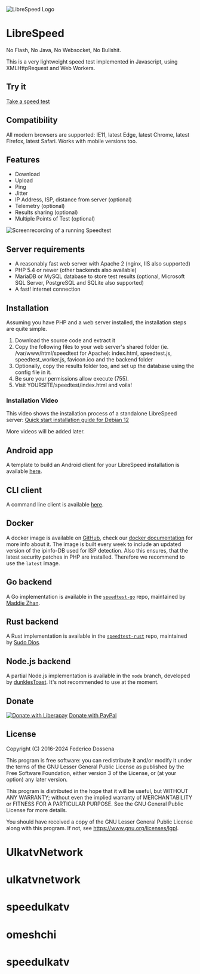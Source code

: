 ![LibreSpeed Logo](https://github.com/librespeed/speedtest/blob/master/.logo/logo3.png?raw=true)

# LibreSpeed

No Flash, No Java, No Websocket, No Bullshit.

This is a very lightweight speed test implemented in Javascript, using XMLHttpRequest and Web Workers.

## Try it

[Take a speed test](https://librespeed.org)

## Compatibility

All modern browsers are supported: IE11, latest Edge, latest Chrome, latest Firefox, latest Safari.
Works with mobile versions too.

## Features

* Download
* Upload
* Ping
* Jitter
* IP Address, ISP, distance from server (optional)
* Telemetry (optional)
* Results sharing (optional)
* Multiple Points of Test (optional)

![Screenrecording of a running Speedtest](https://speedtest.fdossena.com/mpot_v6.gif)

## Server requirements

* A reasonably fast web server with Apache 2 (nginx, IIS also supported)
* PHP 5.4 or newer (other backends also available)
* MariaDB or MySQL database to store test results (optional, Microsoft SQL Server, PostgreSQL and SQLite also supported)
* A fast! internet connection

## Installation

Assuming you have PHP and a web server installed, the installation steps are quite simple.

1. Download the source code and extract it
1. Copy the following files to your web server's shared folder (ie. /var/www/html/speedtest for Apache): index.html, speedtest.js, speedtest_worker.js, favicon.ico and the backend folder
1. Optionally, copy the results folder too, and set up the database using the config file in it.
1. Be sure your permissions allow execute (755).
1. Visit YOURSITE/speedtest/index.html and voila!

### Installation Video

This video shows the installation process of a standalone LibreSpeed server: [Quick start installation guide for Debian 12](https://fdossena.com/?p=speedtest/quickstart_deb12.frag)

More videos will be added later.

## Android app

A template to build an Android client for your LibreSpeed installation is available [here](https://github.com/librespeed/speedtest-android).

## CLI client

A command line client is available [here](https://github.com/librespeed/speedtest-cli).

## Docker

A docker image is available on [GitHub](https://github.com/librespeed/speedtest/pkgs/container/speedtest), check our [docker documentation](doc_docker.md) for more info about it.
The image is built every week to include an updated version of the ipinfo-DB used for ISP detection. Also this ensures, that the latest security patches in PHP are installed. Therefore we recommend to use the `latest` image.

## Go backend

A Go implementation is available in the [`speedtest-go`](https://github.com/librespeed/speedtest-go) repo, maintained by [Maddie Zhan](https://github.com/maddie).

## Rust backend

A Rust implementation is available in the [`speedtest-rust`](https://github.com/librespeed/speedtest-rust) repo, maintained by [Sudo Dios](https://github.com/sudodios).

## Node.js backend

A partial Node.js implementation is available in the `node` branch, developed by [dunklesToast](https://github.com/dunklesToast). It's not recommended to use at the moment.

## Donate

[![Donate with Liberapay](https://liberapay.com/assets/widgets/donate.svg)](https://liberapay.com/fdossena/donate)
[Donate with PayPal](https://www.paypal.me/sineisochronic)

## License

Copyright (C) 2016-2024 Federico Dossena

This program is free software: you can redistribute it and/or modify
it under the terms of the GNU Lesser General Public License as published by
the Free Software Foundation, either version 3 of the License, or
(at your option) any later version.

This program is distributed in the hope that it will be useful,
but WITHOUT ANY WARRANTY; without even the implied warranty of
MERCHANTABILITY or FITNESS FOR A PARTICULAR PURPOSE.  See the
GNU General Public License for more details.

You should have received a copy of the GNU Lesser General Public License
along with this program.  If not, see <https://www.gnu.org/licenses/lgpl>.
# UlkatvNetwork
# ulkatvnetwork
# speedulkatv
# omeshchi
# speedulkatv
